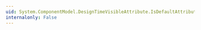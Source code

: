 ```yaml
---
uid: System.ComponentModel.DesignTimeVisibleAttribute.IsDefaultAttribute
internalonly: False
---
```

